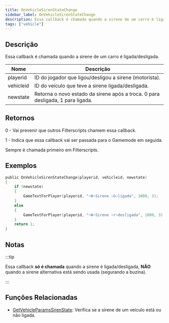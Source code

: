 ```yaml
---
title: OnVehicleSirenStateChange
sidebar_label: OnVehicleSirenStateChange
description: Essa callback é chamada quando a sirene de um carro é ligada/desligada.
tags: ["vehicle"]
---
```


<VersionWarnPT name='callback' version='SA-MP 0.3.7' />

## Descrição

Essa callback é chamada quando a sirene de um carro é ligada/desligada.

| Nome      | Descrição                                                                      |
| --------- | ------------------------------------------------------------------------------ |
| playerid  | ID do jogador que ligou/desligou a sirene (motorista).                         |
| vehicleid | ID do veículo que teve a sirene ligada/desligada.                              |
| newstate  | Retorna o novo estado da sirene após a troca. 0 para desligada, 1 para ligada. |

## Retornos

0 - Vai prevenir que outros Filterscripts chamem essa callback.

1 - Indica que essa callback vai ser passada para o Gamemode em seguida.

Sempre é chamada primeiro em Filterscripts.

## Exemplos

```c
public OnVehicleSirenStateChange(playerid, vehicleid, newstate)
{
    if (newstate)
    {
        GameTextForPlayer(playerid, "~W~Sirene ~G~ligada", 1000, 3);
    }
    else
    {
        GameTextForPlayer(playerid, "~W~Sirene ~r~desligada", 1000, 3);
    }
    return 1;
}
```

## Notas

:::tip

Essa callback **só é chamada** quando a sirene é ligada/desligada, **NÃO** quando a sirene alternativa está sendo usada (segurando a buzina).

:::

## Funções Relacionadas

- [GetVehicleParamsSirenState](../functions/GetVehicleParamsSirenState): Verifica se a sirene de um veículo está ou não ligada.

